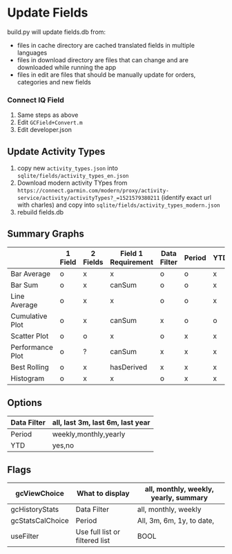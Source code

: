 # Update Fields




build.py will update fields.db from:

- files in cache directory are cached translated fields in multiple languages
- files in download directory are files that can change and are downloaded while running the app 
- files in edit are files that should be manually update for orders, categories and new fields





### Connect IQ Field

1. Same steps as above
2. Edit `GCField+Convert.m`
3. Edit developer.json

## Update Activity Types

1. copy new `activity_types.json` into `sqlite/fields/activity_types_en.json`
2. Download modern activity TYpes from `https://connect.garmin.com/modern/proxy/activity-service/activity/activityTypes?_=1521579380211` (identify exact url with charles) and copy into `sqlite/fields/activity_types_modern.json`
3. rebuild fields.db

## Summary Graphs

|                  | 1 Field | 2 Fields | Field 1 Requirement | Data Filter | Period | YTD |
|------------------|---------|----------|---------------------|-------------|--------|-----|
| Bar Average      | o       | x        | x                   | o           | o      | x   |
| Bar Sum          | o       | x        | canSum              | o           | o      | x   |
| Line Average     | o       | x        | x                   | o           | o      | x   |
| Cumulative Plot  | o       | x        | canSum              | x           | o      | o   |
| Scatter Plot     | o       | o        | x                   | o           | x      | x   |
| Performance Plot | o       | ?        | canSum              | x           | x      | x   |
| Best Rolling     | o       | x        | hasDerived          | x           | x      | x   |
| Histogram        | o       | x        | x                   | o           | x      | x   |

## Options

| Data Filter | all, last 3m, last 6m, last year |
|-------------|----------------------------------|
| Period      | weekly,monthly,yearly            |
| YTD         | yes,no                           |

## Flags

| gcViewChoice     | What to display                | all, monthly, weekly, yearly, summary |
|------------------|--------------------------------|---------------------------------------|
| gcHistoryStats   | Data Filter                    | all, monthly, weekly                  |
| gcStatsCalChoice | Period                         | All, 3m, 6m, 1y, to date,             |
| useFilter        | Use full list or filtered list | BOOL                                  |


